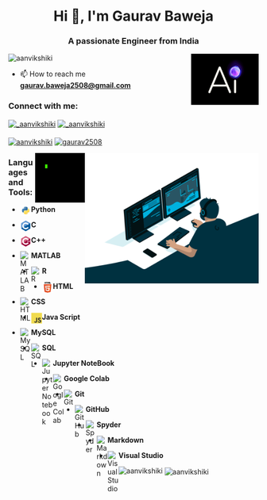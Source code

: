 <h1 align="center">Hi 👋, I'm Gaurav Baweja</h1>
<h3 align="center">A passionate Engineer from India</h3>
<img src='https://github.com/Aanvikshiki/Aanvikshiki/blob/main/ai.gif' align='right' width='27%'>
<p align="left"> <img src="https://komarev.com/ghpvc/?username=aanvikshiki&label=Profile%20views&color=0e75b6&style=flat" alt="aanvikshiki" /> </p>

- 📫 How to reach me **gaurav.baweja2508@gmail.com**

<h3 align="left">Connect with me:</h3>
<p align="left">
<a href="https://twitter.com/_aanvikshiki" target="blank"><img align="center" src="https://raw.githubusercontent.com/rahuldkjain/github-profile-readme-generator/master/src/images/icons/Social/twitter.svg" alt="_aanvikshiki" height="30" width="40" /></a>
<a href="https://instagram.com/_aanvikshiki" target="blank"><img align="center" src="https://raw.githubusercontent.com/rahuldkjain/github-profile-readme-generator/master/src/images/icons/Social/instagram.svg" alt="_aanvikshiki" height="30" width="40" /></a>
<br><br>
<a href="https://linkedin.com/in/aanvikshiki" target="blank"><img align="center" src="https://raw.githubusercontent.com/rahuldkjain/github-profile-readme-generator/master/src/images/icons/Social/linked-in-alt.svg" alt="aanvikshiki" height="30" width="40" /></a>
<a href="https://www.codechef.com/users/gaurav2508" target="blank"><img align="center" src="https://cdn.jsdelivr.net/npm/simple-icons@3.1.0/icons/codechef.svg" alt="gaurav2508" height="30" width="40" /></a>
</p>
<img align="right" width="350" alt="Code" src="https://github.com/Aanvikshiki/Aanvikshiki/blob/main/code.gif"/>

<img align="right" width="100" height="100" src="https://github.com/Aanvikshiki/Aanvikshiki/blob/main/function.gif">


<h3 align="left">Languages and Tools:</h3>

- <img align="left" alt="Python" width="22px" src="https://raw.githubusercontent.com/github/explore/80688e429a7d4ef2fca1e82350fe8e3517d3494d/topics/python/python.png" />  **Python**
- <img align="left" alt="Python" width="22px" src="https://raw.githubusercontent.com/devicons/devicon/master/icons/c/c-original.svg" />   **C**
- <img align="left" alt="Python" width="22px" src="https://raw.githubusercontent.com/devicons/devicon/master/icons/cplusplus/cplusplus-original.svg" />   **C++**
- <img align="left" alt="MATLAB" width="22px" src="https://upload.wikimedia.org/wikipedia/commons/2/21/Matlab_Logo.png" />  **MATLAB**
- <img align="left" alt="R" width="22px" src="https://img.shields.io/badge/R-3776AB?style=flat-square&logo=r&logoColor=white"/>  **R**
- <img align="left" alt="HTML" width="22px" src="https://raw.githubusercontent.com/devicons/devicon/master/icons/html5/html5-original-wordmark.svg" />  **HTML**
- <img align="left" alt="HTML" width="22px" src="https://logo.letskhabar.com//img/?tool=css" />  **CSS**
- <img align="left" alt="HTML" width="22px" src="https://raw.githubusercontent.com/devicons/devicon/master/icons/javascript/javascript-original.svg" />  **Java Script**
- <img align="left" alt="MySQL" width="22px" src="https://img.icons8.com/fluent/2x/mysql-logo.png" alt="mysql" />  **MySQL**
- <img align="left" alt="SQL" width="22px" src="https://image.flaticon.com/icons/png/128/2772/2772128.png" />  **SQL**
- <img align="left" alt="Jupyter Notebook" width="22px" src="https://www.vectorlogo.zone/logos/jupyter/jupyter-icon.svg" /> **Jupyter NoteBook**
- <img align="left" alt="Google Colab" width="22px" src="https://logo.letskhabar.com/img/?tool=google_cloud" /> **Google Colab**
- <img align="left" alt="Git" width="22px" src="https://logo.letskhabar.com/img/?tool=git" /> **Git**
- <img align="left" alt="GitHub" width="22px" src="https://logo.letskhabar.com/img/?tool=github" /> **GitHub**
- <img align="left" alt="Spyder" width="22px" src="https://simpleicons.org/icons/spyderide.svg" /> **Spyder**
- <img align="left" alt="Markdown" width="22px" src="https://simpleicons.org/icons/markdown.svg" /> **Markdown**

- <img align="left" alt="Visual Studio" width="22px" src="https://cdn.jsdelivr.net/npm/simple-icons@v3/icons/visualstudio.svg"/>  **Visual Studio**
<p><img align="left" src="https://github-readme-stats.vercel.app/api/top-langs?username=aanvikshiki&show_icons=true&locale=en&layout=compact" alt="aanvikshiki" /></p>

<p>&nbsp;<img align="center" src="https://github-readme-stats.vercel.app/api?username=aanvikshiki&show_icons=true&locale=en" alt="aanvikshiki" /></p>
